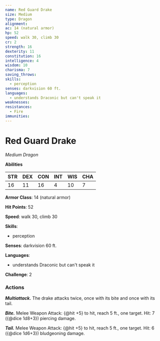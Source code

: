 ```yaml
---
name: Red Guard Drake
size: Medium
type: Dragon
alignment: 
ac: 14 (natural armor)
hp: 52
speed: walk 30, climb 30
cr: 2
strength: 16
dexterity: 11
constitution: 16
intelligence: 4
wisdom: 10
charisma: 7
saving_throws:
skills:
  - perception
senses: darkvision 60 ft.
languages:
  - understands Draconic but can't speak it
weaknesses:
resistances:
  - Fire
immunities:
---
```


# Red Guard Drake

*Medium Dragon*

**Abilities**

| STR | DEX | CON | INT | WIS | CHA |
| --- | --- | --- | --- | --- | --- |
| 16 | 11 | 16 | 4 | 10 | 7 |

**Armor Class**: 14 (natural armor)

**Hit Points**: 52

**Speed**: walk 30, climb 30

**Skills**:
  - perception

**Senses**: darkvision 60 ft.

**Languages**:
  - understands Draconic but can't speak it

**Challenge**: 2

### Actions
***Multiattack.*** The drake attacks twice, once with its bite and once with its tail.

***Bite.*** Melee Weapon Attack: {@hit +5} to hit, reach 5 ft., one target. Hit: 7 ({@dice 1d8+3}) piercing damage.

***Tail.*** Melee Weapon Attack: {@hit +5} to hit, reach 5 ft., one target. Hit: 6 ({@dice 1d6+3}) bludgeoning damage.

